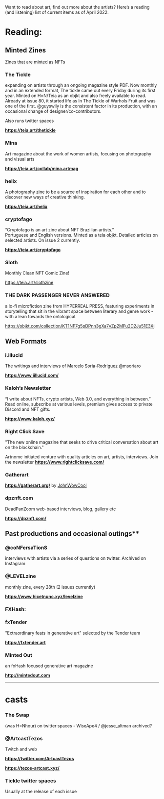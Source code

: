 Want to read about art, find out more about the artists? Here’s a reading (and listening) list of current items as of April 2022. 

# Reading:

## Minted Zines

Zines that are minted as NFTs

 ### The Tickle  

expanding on artists through an ongoing magazine style PDF. Now monthly and in an extended format, The tickle came out every Friday during its first year. Minted on H=N/Teia as an objkt and also freely available to read. Already at issue 80, it started life as In The Tickle of Warhols Fruit and was one of the first. @guyswily is the consistent factor in its production, with an occasional change of designer/co-contributors. 

Also runs twitter spaces

**https://teia.art/thetickle**

### Mina
Art magazine about the work of women artists, focusing on photography and visual arts

**https://teia.art/collab/mina.artmag**

### helix
A photography zine to be a source of inspiration for each other and to discover new ways of creative thinking.

**https://teia.art/helix**

### cryptofago  
“Cryptofago is an art zine about NFT Brazilian artists.”    
Portuguese and English versions. Minted as a teia objkt. Detailed articles on selected artists. On issue 2 currently.

**https://teia.art/cryptofago**

### Sloth
Monthly Clean NFT Comic Zine!

https://teia.art/slothzine

### THE DARK PASSENGER NEVER ANSWERED

a lo-fi microfiction zine from HYPERREAL PRESS, featuring experiments in storytelling that sit in the vibrant space between literary and genre work - with a lean towards the ontological.

https://objkt.com/collection/KT1NF7g5pDPnn3gXa7vZp2MFu2D2Ju51E3Xj

## Web Formats

### i.illucid  

The writings and interviews of Marcelo Soria-Rodriguez   @msoriaro

**https://www.iillucid.com/**

### Kaloh’s Newsletter  
“I write about NFTs, crypto artists, Web 3.0, and everything in between.” Read online, subscribe at various levels, premium gives access to private Discord and NFT gifts.

**https://www.kaloh.xyz/**

### Right Click Save
"The new online magazine that seeks to drive critical conversation about art on the blockchain."

Artnome initiated venture with quality articles on art, artists, interviews. Join the newsletter
**https://www.rightclicksave.com/**

### Gatherart
**https://gatherart.org/** by [JohnWowCool](https://twitter.com/JohnWowCool)

### dpznft.com       
DeadPanZoom web-based interviews, blog, gallery etc

**https://dpznft.com/**


## Past productions and occasional outings**

### @coNFersaTionS  
interviews with artists via a series of questions on twitter. Archived on Instagram 

### @LEVELzine  
monthly zine, every 28th   (2 issues currently)

**https://www.hicetnunc.xyz/levelzine**   



### FXHash:


### fxTender
"Extraordinary feats in generative art" selected by the Tender team

**https://fxtender.art**


### Minted Out
an fxHash focused generative art magazine

**http://mintedout.com**

---- 

# casts 

### The Swap 
(was H=Nhour)   on twitter spaces    - WiseApe4 / @jesse_altman archived? 


### @ArtcastTezos   
Twitch and web    

**https://twitter.com/ArtcastTezos**

**https://tezos-artcast.xyz/**

### Tickle twitter spaces 
Usually at the release of each issue
